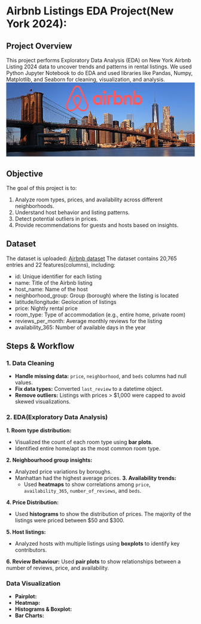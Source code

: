 # Airbnb Listings EDA Project(New York 2024):
## Project Overview
This project performs Exploratory Data Analysis (EDA) on New York Airbnb Listing 2024 data to uncover trends and patterns in rental listings. We used Python Jupyter Notebook to do EDA and used libraries like Pandas, Numpy, Matplotlib, and Seaborn for cleaning, visualization, and analysis.
![AIRBNN NY](https://github.com/GAYATRI-SIVANI-SUSARLA/Airbnb_Listing2024_Python_Project/blob/main/Airbnb_NY.jpg)
## Objective 
The goal of this project is to:
1. Analyze room types, prices, and availability across different neighborhoods.
2. Understand host behavior and listing patterns.
3. Detect potential outliers in prices.
4. Provide recommendations for guests and hosts based on insights.

## Dataset
The dataset is uploaded: [Airbnb dataset](https://github.com/GAYATRI-SIVANI-SUSARLA/Airbnb_Listing2024_Python_Project/blob/main/datasets.csv)
The dataset contains 20,765 entries and 22 features(columns), including:
- id: Unique identifier for each listing
- name: Title of the Airbnb listing
- host_name: Name of the host
- neighborhood_group: Group (borough) where the listing is located
- latitude/longitude: Geolocation of listings
- price: Nightly rental price
- room_type: Type of accommodation (e.g., entire home, private room)
- reviews_per_month: Average monthly reviews for the listing
- availability_365: Number of available days in the year

## Steps & Workflow
### 1. Data Cleaning 
- **Handle missing data:** `price`, `neighborhood`, and `beds` columns had null values.
- **Fix data types:** Converted `last_review` to a datetime object.
- **Remove outliers:** Listings with prices > $1,000 were capped to avoid skewed visualizations.
 ### 2. EDA(Exploratory Data Analysis)
 **1. Room type distribution:** 
 - Visualized the count of each room type using **bar plots**.
 - Identified entire home/apt as the most common room type.
 
 **2. Neighbourhood group insights:**
   - Analyzed price variations by boroughs.
   - Manhattan had the highest average prices.
 **3. Availability trends:**
     - Used **heatmaps** to show correlations among `price`, `availability_365`, 
       `number_of_reviews`, and `beds`.
     
 **4. Price Distribution:**
 - Used **histograms** to show the distribution of prices.
    The majority of the listings were priced between $50 and $300.
 
 **5. Host listings:**
 - Analyzed hosts with multiple listings using **boxplots** to identify key contributors.
 
 **6. Review Behaviour:**
  Used **pair plots** to show relationships between a number of reviews, price, and availability. 
 ### Data Visualization
 - **Pairplot:** 
 - **Heatmap:**
 - **Histograms & Boxplot:**
 - **Bar Charts:**


 






















